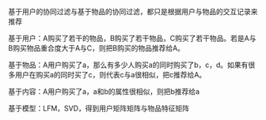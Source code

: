基于用户的协同过滤与基于物品的协同过滤，都只是根据用户与物品的交互记录来推荐

基于用户：A购买了若干的物品，B购买了若干物品，C购买了若干物品。若是A与B购买物品重合度大于A与C，则把B购买的物品推荐给A。

基于物品：A用户购买了a，那么有多少人购买a的同时购买了b，c，d。如果有很多用户在购买a的同时买了c，则代表c与a很相似，把c推荐给A。

基于内容：A用户购买了a，a和b的属性很相似，则把b推荐给a

基于模型：LFM，SVD，得到用户矩阵矩阵与物品特征矩阵